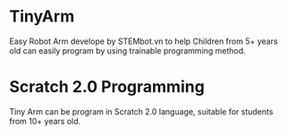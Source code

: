 # TinyArm
Easy Robot Arm develope by STEMbot.vn to help Children from 5+ years old can easily program by using trainable programming method. 

# Scratch 2.0 Programming
Tiny Arm can be program in Scratch 2.0 language, suitable for students from 10+ years old. 

